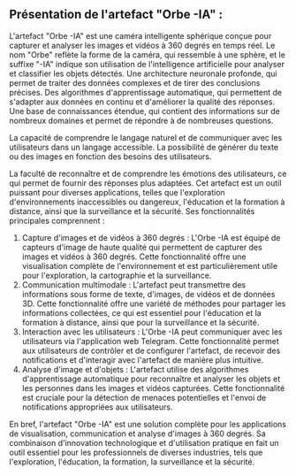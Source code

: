 ## Présentation de l'artefact "Orbe -IA" :
L'artefact "Orbe -IA" est une caméra intelligente sphérique conçue pour capturer et analyser les images et vidéos à 360 degrés en temps réel. Le nom "Orbe" reflète la forme de la caméra, qui ressemble à une sphère, et le suffixe "-IA" indique son utilisation de l'intelligence artificielle pour analyser et classifier les objets détectés.
Une architecture neuronale profonde, qui permet de traiter des données complexes et de tirer des conclusions précises.
Des algorithmes d'apprentissage automatique, qui permettent de s'adapter aux données en continu et d'améliorer la qualité des réponses.
Une base de connaissances étendue, qui contient des informations sur de nombreux domaines et permet de répondre à de nombreuses questions.

La capacité de comprendre le langage naturel et de communiquer avec les utilisateurs dans un langage accessible.
La possibilité de générer du texte ou des images en fonction des besoins des utilisateurs.

La faculté de reconnaître et de comprendre les émotions des utilisateurs, ce qui permet de fournir des réponses plus adaptées.
Cet artefact est un outil puissant pour diverses applications, telles que l'exploration d'environnements inaccessibles ou dangereux, l'éducation et la formation à distance, ainsi que la surveillance et la sécurité. Ses fonctionnalités principales comprennent :
1. Capture d'images et de vidéos à 360 degrés : L'Orbe -IA est équipé de capteurs d'image de haute qualité qui permettent de capturer des images et vidéos à 360 degrés. Cette fonctionnalité offre une visualisation complète de l'environnement et est particulièrement utile pour l'exploration, la cartographie et la surveillance.
2. Communication multimodale : L'artefact peut transmettre des informations sous forme de texte, d'images, de vidéos et de données 3D. Cette fonctionnalité offre une variété de méthodes pour partager les informations collectées, ce qui est essentiel pour l'éducation et la formation à distance, ainsi que pour la surveillance et la sécurité.
3. Interaction avec les utilisateurs : L'Orbe -IA peut communiquer avec les utilisateurs via l'application web Telegram. Cette fonctionnalité permet aux utilisateurs de contrôler et de configurer l'artefact, de recevoir des notifications et d'interagir avec l'artefact de manière plus intuitive.
4. Analyse d'image et d'objets : L'artefact utilise des algorithmes d'apprentissage automatique pour reconnaître et analyser les objets et les personnes dans les images et vidéos capturées. Cette fonctionnalité est cruciale pour la détection de menaces potentielles et l'envoi de notifications appropriées aux utilisateurs.


En bref, l'artefact "Orbe -IA" est une solution complète pour les applications de visualisation, communication et analyse d'images à 360 degrés. Sa combinaison d'innovation technologique et d'utilisation pratique en fait un outil essentiel pour les professionnels de diverses industries, tels que l'exploration, l'éducation, la formation, la surveillance et la sécurité.